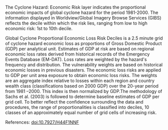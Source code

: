 The Cyclone Hazard: Economic Risk layer indicates the proportional economic impacts of global cyclone hazard  for the period 1981-2000. The information displayed in Worldview/Global Imagery Browse Services (GIBS) reflects the decile within which the risk lies, ranging from low to high economic risk: 1st to 10th decile.

Global Cyclone Proportional Economic Loss Risk Deciles is a 2.5 minute grid of cyclone hazard economic loss as proportions of Gross Domestic Product (GDP) per analytical unit. Estimates of GDP at risk are based on regional economic loss rates derived from historical records of the Emergency Events Database (EM-DAT). Loss rates are weighted by the hazard's frequency and distribution. The vulnerability weights are based on historical economic losses in previous disasters. The economic loss risks are applied to GDP per unit area exposure to obtain economic loss risks. The weights are an aggregate index relative to losses within each region and country wealth class (classifications based on 2000 GDP) over the 20-year period from 1981 –2000. This index is then normalized by GDP.The methodology of Sachs et al. (2003) is followed to determine baseline estimates of GDP per grid cell. To better reflect the confidence surrounding the data and procedures, the range of proportionalities is classified into deciles, 10 classes of an approximately equal number of grid cells of increasing risk.

References: [doi:10.7927/H44F1NNF](https://doi.org/10.7927/H44F1NNF)
